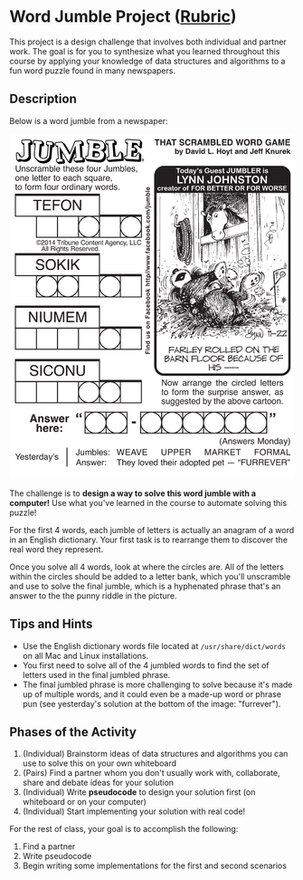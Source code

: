 # Word Jumble Project  ([Rubric](../Assignments/Rubric_WordJumble.pdf))

This project is a design challenge that involves both individual and partner work. The goal is for you to synthesize what you learned throughout this course by applying your knowledge of data structures and algorithms to a fun word puzzle found in many newspapers.

## Description

Below is a word jumble from a newspaper:

![jumble](Jumble-2014-11-22.png)

The challenge is to **design a way to solve this word jumble with a computer!** Use what you've learned in the course to automate solving this puzzle!

For the first 4 words, each jumble of letters is actually an anagram of a word in an English dictionary. Your first task is to rearrange them to discover the real word they represent.

Once you solve all 4 words, look at where the circles are. All of the letters within the circles should be added to a letter bank, which you'll unscramble and use to solve the final jumble, which is a hyphenated phrase that's an answer to the the punny riddle in the picture.

## Tips and Hints

- Use the English dictionary words file located at `/usr/share/dict/words` on all Mac and Linux installations.
- You first need to solve all of the 4 jumbled words to find the set of letters used in the final jumbled phrase.
- The final jumbled phrase is more challenging to solve because it's made up of multiple words, and it could even be a made-up word or phrase pun (see yesterday's solution at the bottom of the image: "furrever").

## Phases of the Activity

1. (Individual) Brainstorm ideas of data structures and algorithms you can use to solve this on your own whiteboard
2. (Pairs) Find a partner whom you don't usually work with, collaborate, share and debate ideas for your solution
3. (Individual) Write **pseudocode** to design your solution first (on whiteboard or on your computer)
4. (Individual) Start implementing your solution with real code!

For the rest of class, your goal is to accomplish the following:

1. Find a partner
2. Write pseudocode
3. Begin writing some implementations for the first and second scenarios
